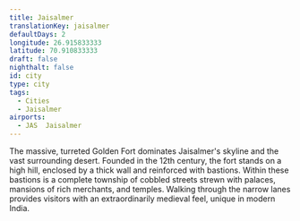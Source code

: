 ```yaml
---
title: Jaisalmer
translationKey: jaisalmer
defaultDays: 2
longitude: 26.915833333
latitude: 70.910833333
draft: false
nighthalt: false
id: city
type: city
tags:
  - Cities
  - Jaisalmer
airports:
  - JAS  Jaisalmer
---
```


The massive, turreted Golden Fort dominates Jaisalmer's skyline and the vast surrounding desert. Founded in the 12th century, the fort stands on a high hill, enclosed by a thick wall and reinforced with bastions. Within these bastions is a complete township of cobbled streets strewn with palaces, mansions of rich merchants, and temples. Walking through the narrow lanes provides visitors with an extraordinarily medieval feel, unique in modern India.